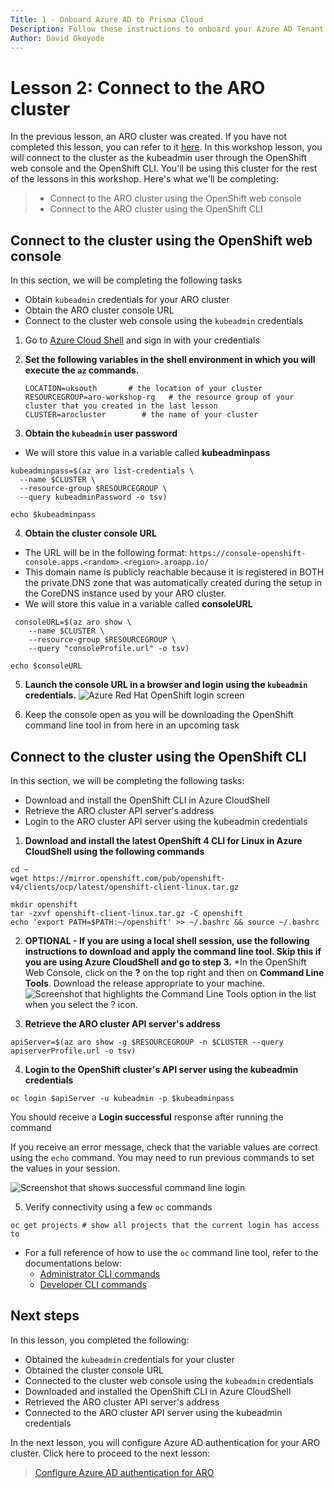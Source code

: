 ```yaml
---
Title: 1 - Onboard Azure AD to Prisma Cloud
Description: Follow these instructions to onboard your Azure AD Tenant to Prisma Cloud
Author: David Okeyode
---
```

# Lesson 2: Connect to the ARO cluster

In the previous lesson, an ARO cluster was created. If you have not completed this lesson, you can refer to it [here](1-create-aro-cluster.md).
In this workshop lesson, you will connect to the cluster as the kubeadmin user through the OpenShift web console and the OpenShift CLI. You'll be using this cluster for the rest of the lessons in this workshop. Here's what we'll be completing:

> * Connect to the ARO cluster using the OpenShift web console
> * Connect to the ARO cluster using the OpenShift CLI

## Connect to the cluster using the OpenShift web console
In this section, we will be completing the following tasks
* Obtain `kubeadmin` credentials for your ARO cluster
* Obtain the ARO cluster console URL
* Connect to the cluster web console using the `kubeadmin` credentials

1. Go to [Azure Cloud Shell](https://shell.azure.com) and sign in with your credentials

2. **Set the following variables in the shell environment in which you will execute the `az` commands.**
   ```
   LOCATION=uksouth       # the location of your cluster
   RESOURCEGROUP=aro-workshop-rg   # the resource group of your cluster that you created in the last lesson           
   CLUSTER=arocluster        # the name of your cluster
   ```
3. **Obtain the `kubeadmin` user password**
* We will store this value in a variable called **kubeadminpass**
```
kubeadminpass=$(az aro list-credentials \
  --name $CLUSTER \
  --resource-group $RESOURCEGROUP \
  --query kubeadminPassword -o tsv)
```
```
echo $kubeadminpass
```

4. **Obtain the cluster console URL**
* The URL will be in the following format: `https://console-openshift-console.apps.<random>.<region>.aroapp.io/`
* This domain name is publicly reachable because it is registered in BOTH the private DNS zone that was automatically created during the setup in the CoreDNS instance used by your ARO cluster.
* We will store this value in a variable called **consoleURL**

```
 consoleURL=$(az aro show \
    --name $CLUSTER \
    --resource-group $RESOURCEGROUP \
    --query "consoleProfile.url" -o tsv)
```
```
echo $consoleURL
```

5. **Launch the console URL in a browser and login using the `kubeadmin` credentials.**
![Azure Red Hat OpenShift login screen](../img/2-aro-console-login.png)

6. Keep the console open as you will be downloading the OpenShift command line tool in from here in an upcoming task

## Connect to the cluster using the OpenShift CLI
In this section, we will be completing the following tasks:
* Download and install the OpenShift CLI in Azure CloudShell
* Retrieve the ARO cluster API server's address
* Login to the ARO cluster API server using the kubeadmin credentials

1. **Download and install the latest OpenShift 4 CLI for Linux in Azure CloudShell using the following commands**
```
cd ~
wget https://mirror.openshift.com/pub/openshift-v4/clients/ocp/latest/openshift-client-linux.tar.gz

mkdir openshift
tar -zxvf openshift-client-linux.tar.gz -C openshift
echo 'export PATH=$PATH:~/openshift' >> ~/.bashrc && source ~/.bashrc
```
2. **OPTIONAL - If you are using a local shell session, use the following instructions to download and apply the command line tool. Skip this if you are using Azure CloudShell and go to step 3.**
*In the OpenShift Web Console, click on the **?** on the top right and then on **Command Line Tools**. Download the release appropriate to your machine.
![Screenshot that highlights the Command Line Tools option in the list when you select the ? icon.](../img/2-aro-download-cli.png)

3. **Retrieve the ARO cluster API server's address**
```
apiServer=$(az aro show -g $RESOURCEGROUP -n $CLUSTER --query apiserverProfile.url -o tsv)
```

4. **Login to the OpenShift cluster's API server using the kubeadmin credentials**
```
oc login $apiServer -u kubeadmin -p $kubeadminpass
```
You should receive a **Login successful** response after running the command

If you receive an error message, check that the variable values are correct using the `echo` command. You may need to run previous commands to set the values in your session.

![Screenshot that shows successful command line login](../img/2-aro-oc-login.png)


5. Verify connectivity using a few `oc` commands
```
oc get projects # show all projects that the current login has access to
```
* For a full reference of how to use the `oc` command line tool, refer to the documentations below:
   * [Administrator CLI commands](https://docs.openshift.com/container-platform/4.6/cli_reference/openshift_cli/administrator-cli-commands.html)
   * [Developer CLI commands](https://docs.openshift.com/container-platform/4.6/cli_reference/openshift_cli/developer-cli-commands.html)

## Next steps

In this lesson, you completed the following:
* Obtained the `kubeadmin` credentials for your cluster
* Obtained the cluster console URL
* Connected to the cluster web console using the `kubeadmin` credentials
* Downloaded and installed the OpenShift CLI in Azure CloudShell
* Retrieved the ARO cluster API server's address
* Connected to the ARO cluster API server using the kubeadmin credentials

In the next lesson, you will configure Azure AD authentication for your ARO cluster. Click here to proceed to the next lesson:
> [Configure Azure AD authentication for ARO](3-configure-aro-azuread.md)
